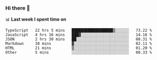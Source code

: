 ### Hi there 👋

<!--
**DBvc/DBvc** is a ✨ _special_ ✨ repository because its `README.md` (this file) appears on your GitHub profile.

Here are some ideas to get you started:

- 🔭 I’m currently working on ...
- 🌱 I’m currently learning ...
- 👯 I’m looking to collaborate on ...
- 🤔 I’m looking for help with ...
- 💬 Ask me about ...
- 📫 How to reach me: ...
- 😄 Pronouns: ...
- ⚡ Fun fact: ...
-->

📊 **Last week I spent time on**
<!--START_SECTION:waka-->

```text
TypeScript   22 hrs 5 mins   ██████████████████▒░░░░░░   73.22 %
JavaScript   4 hrs 16 mins   ███▓░░░░░░░░░░░░░░░░░░░░░   14.16 %
JSON         2 hrs 30 mins   ██░░░░░░░░░░░░░░░░░░░░░░░   08.31 %
Markdown     38 mins         ▓░░░░░░░░░░░░░░░░░░░░░░░░   02.11 %
HTML         21 mins         ▒░░░░░░░░░░░░░░░░░░░░░░░░   01.20 %
Other        5 mins          ░░░░░░░░░░░░░░░░░░░░░░░░░   00.33 %
```

<!--END_SECTION:waka-->
